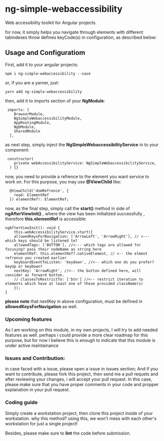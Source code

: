 # ng-simple-webaccessibility

Web accessibility toolkit for Angular projects.

for now, it simply helps you navigate through elements with different tabindexes throw defines keyCode(s) in configuration, as described below:

## Usage and Configuratiom

First, add it to your angular projects:

```
npm i ng-simple-webaccessibility --save

```

or, if you are a yarner, just:

```
yarn add ng-simple-webaccessibility

```

then, add it to imports section of your **NgModule**:

```
 imports: [
    BrowserModule,
    NgSimpleWebaccessibilityModule,
    AppRoutingModule,
    NgbModule,
    SharedModule
  ],
```

as next step, simply inject the **NgSimpleWebaccessibilityService** in to your component:

```
 constructor(
    private webAccessibilityService: NgSimpleWebaccessibilityService,
  ) {}
```

now, you need to provide a refrence to the element you want service to work on. For this purpose, you may use **@ViewChild** like:

```
  @ViewChild('domRefrence', {
    read: ElementRef
  }) elementRef!: ElementRef;
```

now, as the final step, simply call the **start()** method in side of **ngAfterViewInit()** , where the view has been initialized successfully , therefore **this.elementRef** is accessible:

```
ngAfterViewInit(): void {
    this.webAccessibilityService.start({
    allowedKeysForNavigation: ['ArrowLeft', 'ArrowRight'], // <--- which keys should be listened to?
    allowedTags: ['BUTTON'], //<--- which tags are allowed for focusing? pass their nodeName as string here
    elementRef: this.elementRef?.nativeElement, // <-- the elment refrence you created earlier
    keyboardEventToListen: 'keydown', //<-- which one do you prefer? keyUp or keyDown?
    nextKey: 'ArrowRight', //<-- the button defined here, will consider as forward button.
    // classesToRestrictTo: ['btn'] //<-- restrict iteration to elements which have at least one of these provided className(s)
    });
}

```

**please note** that nextKey in above configuration, must be defined in **allowedKeysForNavigation** as well.

### Upcoming features

As I am working on this module, in my own projects, I will try to add needed features as well. perhaps i could provide a more clear roadmap for this purpose, but for now I believe this is enough to indicate that this module is under active maintainance

### Issues and Contribution:

in case faced with a issue, please open a issue in issues section; And if you want to contribute, please fork this project, then send me a pull requets and after reviewing your changes, i will accept your pull request. In this case, please make sure that you have proper comments in your code and propper explanation in your pull request.

### Coding guide

Simply create a workstation project, then clone this project inside of your workstation.
why this method? using this, we won't mess with each other's workstation for just a single project!

Besides, please make sure to **lint** the code before submission.

